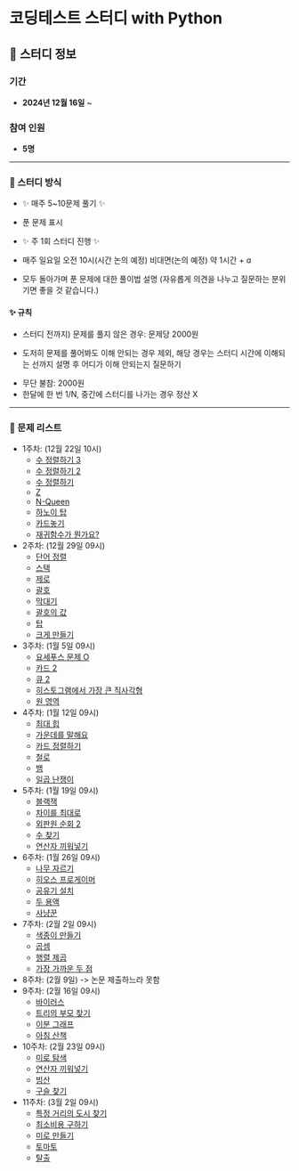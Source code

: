 # 코딩테스트 스터디 with Python

## 📅 스터디 정보

### 기간  
- **2024년 12월 16일** ~

### 참여 인원  
- **5명**  

---
### 📖 스터디 방식

- ✨ 매주 5~10문제 풀기 ✨

- 푼 문제 표시

- ✨ 주 1회 스터디 진행 ✨

- 매주 일요일 오전 10시(시간 논의 예정) 비대면(논의 예정) 약 1시간 + ɑ
- 모두 돌아가며 푼 문제에 대한 풀이법 설명
(자유롭게 의견을 나누고 질문하는 분위기면 좋을 것 같습니다.)

#### ✨ 규칙

- 스터디 전까지) 문제를 풀지 않은 경우: 문제당 2000원
* 도저히 문제를 풀어봐도 이해 안되는 경우 제외, 해당 경우는 스터디 시간에 이해되는 선까지 설명 후 어디가 이해 안되는지 질문하기
- 무단 불참: 2000원
- 한달에 한 번 1/N, 중간에 스터디를 나가는 경우 정산 X

---

### 📂 문제 리스트

- 1주차: (12월 22일 10시)
    - [수 정렬하기 3](https://www.acmicpc.net/problem/10989)
    - [수 정렬하기 2](https://www.acmicpc.net/problem/2751)
    - [수 정렬하기](https://www.acmicpc.net/problem/2750)
    - [Z](https://www.acmicpc.net/problem/1074)
    - [N-Queen](https://www.acmicpc.net/problem/9663)
    - [하노이 탑](https://www.acmicpc.net/problem/1914)
    - [카드놓기](https://www.acmicpc.net/problem/5568)
    - [재귀함수가 뭔가요?](https://www.acmicpc.net/problem/17478)
- 2주차: (12월 29일 09시)
  - [단어 정렬](https://www.acmicpc.net/problem/1181)
  - [스택](https://www.acmicpc.net/problem/10828)
  - [제로](https://www.acmicpc.net/problem/10773)
  - [괄호](https://www.acmicpc.net/problem/9012)
  - [막대기](https://www.acmicpc.net/problem/17608)
  - [괄호의 값](https://www.acmicpc.net/problem/2504)
  - [탑](https://www.acmicpc.net/problem/2493)
  - [크게 만들기](https://www.acmicpc.net/problem/2812)
- 3주차: (1월 5일 09시)
  - [요세푸스 문제 O](https://www.acmicpc.net/problem/11866)
  - [카드 2](https://www.acmicpc.net/problem/2164)
  - [큐 2](https://www.acmicpc.net/problem/18258)
  - [히스토그램에서 가장 큰 직사각형](https://www.acmicpc.net/problem/6549)
  - [원 영역](https://www.acmicpc.net/problem/10000)
- 4주차: (1월 12일 09시)
  - [최대 힙](https://www.acmicpc.net/problem/11279)
  - [가운데를 말해요](https://www.acmicpc.net/problem/1655)
  - [카드 정렬하기](https://www.acmicpc.net/problem/1715)
  - [철로](https://www.acmicpc.net/problem/13334)
  - [뱀](https://www.acmicpc.net/problem/3190)
  - [일곱 난쟁이](https://www.acmicpc.net/problem/2309)
- 5주차: (1월 19일 09시)
  - [블랙잭](https://www.acmicpc.net/problem/2798)
  - [차이를 최대로](https://www.acmicpc.net/problem/10819)
  - [외판원 순회 2](https://www.acmicpc.net/problem/10971)
  - [수 찾기](https://www.acmicpc.net/problem/1920)
  - [연산자 끼워넣기](https://www.acmicpc.net/problem/14888)
- 6주차: (1월 26일 09시)
  - [나무 자르기](https://www.acmicpc.net/problem/2805)
  - [히오스 프로게이머](https://www.acmicpc.net/problem/16564)
  - [공유기 설치](https://www.acmicpc.net/problem/2110)
  - [두 용액](https://www.acmicpc.net/problem/2470)
  - [사냥꾼](https://www.acmicpc.net/problem/8983)
- 7주차: (2월 2일 09시)
  - [색종이 만들기](https://www.acmicpc.net/problem/2630)
  - [곱셈](https://www.acmicpc.net/problem/1629)
  - [행렬 제곱](https://www.acmicpc.net/problem/10830)
  - [가장 가까운 두 점](https://www.acmicpc.net/problem/2261)
- 8주차: (2월 9일) -> 논문 제출하느라 못함
- 9주차: (2월 16일 09시)
  - [바이러스](https://www.acmicpc.net/problem/2606)
  - [트리의 부모 찾기](https://www.acmicpc.net/problem/11725)
  - [이분 그래프](https://www.acmicpc.net/problem/1707)
  - [아침 산책](https://www.acmicpc.net/problem/21606)
- 10주차: (2월 23일 09시)
  - [미로 탐색](https://www.acmicpc.net/problem/2178)
  - [연산자 끼워넣기](https://www.acmicpc.net/problem/14888)
  - [빙산](https://www.acmicpc.net/problem/2573)
  - [구슬 찾기](https://www.acmicpc.net/problem/2617)
- 11주차: (3월 2일 09시)
  - [특정 거리의 도시 찾기](https://www.acmicpc.net/problem/18352)
  - [최소비용 구하기](https://www.acmicpc.net/problem/1916)
  - [미로 만들기](https://www.acmicpc.net/problem/2665)
  - [토마토](https://www.acmicpc.net/problem/7569)
  - [탈출](https://www.acmicpc.net/problem/3055)
